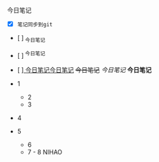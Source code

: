 今日笔记
- [x]  `笔记同步到git`
- [ ]<sub> 今日笔记</sub>
- [ ]<sup> 今日笔记</sup>
- [ ]<u> 今日笔记今日笔记</u>
~~今日笔记~~
*今日笔记*
**今日笔记**

- 1
	- 2
	- 3
- 4
- 5
	- 6
	- 7
			- 8
			NIHAO